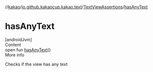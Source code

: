 //[kakao](../../../index.md)/[io.github.kakaocup.kakao.text](../index.md)/[TextViewAssertions](index.md)/[hasAnyText](has-any-text.md)



# hasAnyText  
[androidJvm]  
Content  
open fun [hasAnyText](has-any-text.md)()  
More info  


Checks if the view has any text

  



